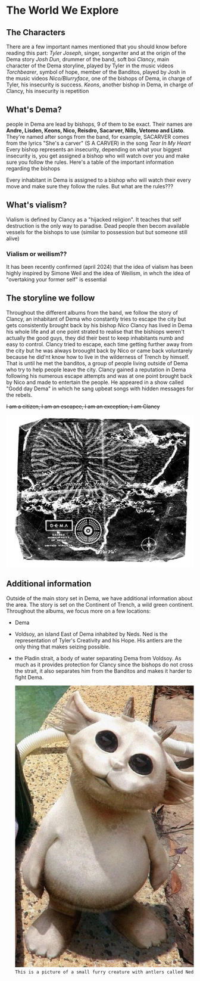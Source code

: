 # The World We Explore 

## The Characters
There are a few important names mentioned that you should know before reading this part:
_Tyler Joseph_, singer, songwriter and at the origin of the Dema story
_Josh Dun_, drummer of the band, soft boi
_Clancy_, main character of the Dema storyline, played by Tyler in the music videos
_Torchbearer_, symbol of hope, member of the Banditos, played by Josh in the music videos
_Nico/Blurryface_, one of the bishops of Dema, in charge of Tyler, his insecurity is success.
_Keons_, another bishop in Dema, in charge of Clancy, his insecurity is repetition


## What's Dema?
people in Dema are lead by bishops, 9 of them to be exact. Their names are __Andre, Lisden, Keons, Nico, Reisdro, Sacarver, Nills, Vetomo and Listo__. They're named after songs from the band, for example, SACARVER comes from the lyrics "She's a carver" (S A CARVER) in the song _Tear In My Heart_ 
Every bishop represents an insecurity, depending on what your biggest insecurity is, you get assigned a bishop who will watch over you and make sure you follow the rules. 
Here's a table of the important information regarding the bishops


Every inhabitant in Dema is assigned to a bishop who will watch their every move and make sure they follow the rules.
But what are the rules???

## What's vialism?

Vialism is defined by Clancy as a "hijacked religion". It teaches that self destruction is the only way to paradise. Dead people then becom available vessels for the bishops to use (similar to possession but but someone still alive)

### Vialism or weilism??
It has been recently confirmed (april 2024) that the idea of vialism has been highly inspired by Simone Weil and the idea of Weilism, in whch the idea of "overtaking your former self" is essential

## The storyline we follow
Throughout the different albums from the band, we follow the story of Clancy, an inhabitant of Dema who constantly tries to escape the city but gets consistently brought back by his bishop *Nico*
Clancy has lived in Dema his whole life and at one point strated to realise that the bishiops weren't actually the good guys, they did their best to keep inhabitants numb and easy to control. Clancy tried to escape, each time getting further away from the city but he was always broought back by Nico or came back voluntarely because he did'nt know how to live in the wilderness of Trench by himself. That is until he met the banditos, a group of people living outside of Dema who try to help people leave the city.
Clancy gained a reputation in Dema following his numerous escape attempts and  was at one point brought back by Nico and made to entertain the people. He appeared in a show called "Godd day Dema" in which he sang upbeat songs with hidden messages for the rebels.



~~I am a citizen, I am an escapee, I am an exception, I am Clancy~~

![trench](Twentyonepilots/Trenchmap.jpg)



## Additional information
Outside of the main story set in Dema, we have additional information about the area. The story is set on the Continent of Trench, a wild green continent. Throughout the albums, we focus more on a few locations: 
- Dema
- Voldsoy, an island East of Dema inhabited by Neds. Ned is the representation of Tyler's Creativity and his Hope. His antlers are the only thing that makes seizing possible.
- the Pladin strait, a body of water separating Dema from Voldsoy. As much as it provides protection for Clancy since the bishops do not cross the strait, it also separates him from the Banditos and makes it harder to fight Dema.


  ![this is a Ned, he's cute, basically a white furry creature with antlers, he's about 45cm tall](Twentyonepilots/Ned.jpg)   
  `This is a picture of a small furry creature with antlers called Ned`
